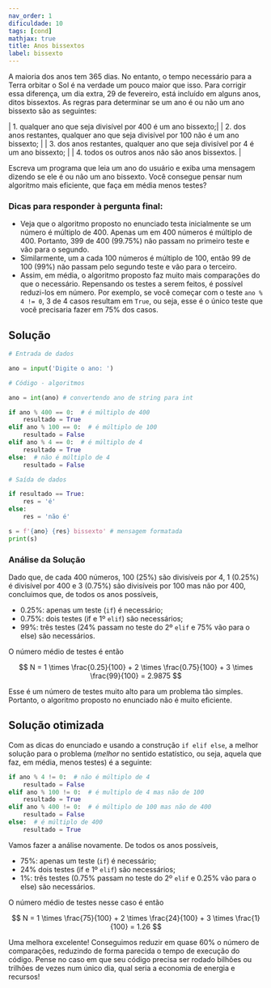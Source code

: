 ```yaml
---
nav_order: 1
dificuldade: 10
tags: [cond]
mathjax: true
title: Anos bissextos
label: bissexto
---
```


A maioria dos anos tem 365 dias. No entanto, o tempo necessário para a Terra orbitar o Sol é na verdade um pouco maior que isso. Para corrigir essa diferença, um dia extra, 29 de fevereiro, está incluído em alguns anos, ditos bissextos. As regras para determinar se um ano é ou não um ano bissexto são as seguintes:

| 1. qualquer ano que seja divisível por 400 é um ano bissexto;|
| 2. dos anos restantes, qualquer ano que seja divisível por 100 não é um ano bissexto; |
| 3. dos anos restantes, qualquer ano que seja divisível por 4 é um ano bissexto; |
| 4. todos os outros anos não são anos bissextos. |

Escreva um programa que leia um ano do usuário e exiba uma mensagem dizendo se ele é ou não um ano bissexto. Você consegue pensar num algoritmo mais eficiente, que faça em média menos testes?

### Dicas para responder à pergunta final:
- Veja que o algoritmo proposto no enunciado testa inicialmente se um número é múltiplo de 400. Apenas um em 400 números é múltiplo de 400. Portanto, 399 de 400 (99.75%) não passam no primeiro teste e vão para o segundo.
- Similarmente, um a cada 100 números é múltiplo de 100, então 99 de 100 (99%) não passam pelo segundo teste e vão para o terceiro.
- Assim, em média, o algoritmo proposto faz muito mais comparações do que o necessário. Repensando os testes a serem feitos, é possível reduzi-los em número. Por exemplo, se você começar com o teste `ano % 4 != 0`, 3 de 4 casos resultam em `True`, ou seja, esse é o único teste que você precisaria fazer em 75% dos casos.

<!-- more -->

## Solução

```python
# Entrada de dados

ano = input('Digite o ano: ')

# Código - algoritmos

ano = int(ano) # convertendo ano de string para int

if ano % 400 == 0:  # é múltiplo de 400
    resultado = True
elif ano % 100 == 0:  # é múltiplo de 100
    resultado = False
elif ano % 4 == 0:  # é múltiplo de 4
    resultado = True
else:  # não é múltiplo de 4
    resultado = False

# Saída de dados

if resultado == True:
    res = 'é'
else:
    res = 'não é'

s = f'{ano} {res} bissexto' # mensagem formatada
print(s)
```

### Análise da Solução

Dado que, de cada 400 números, 100 (25%) são divisíveis por 4, 1 (0.25%) é divisível por 400 e 3 (0.75%) são divisíveis por 100 mas não por 400, concluimos que, de todos os anos possíveis,
* 0.25%: apenas um teste (`if`) é necessário;
* 0.75%: dois testes (if e 1º `elif`) são necessários;
* 99%: três testes (24% passam no teste do 2º `elif` e 75% vão para o else) são necessários.

O número médio de testes é então

$$  N = 1 \times \frac{0.25}{100} + 2 \times \frac{0.75}{100} + 3 \times \frac{99}{100} = 2.9875  $$

Esse é um número de testes muito alto para um problema tão simples. Portanto, o algoritmo proposto no enunciado não é muito eficiente.

## Solução otimizada

Com as dicas do enunciado e usando a construção `if elif else`, a melhor solução para o problema (*melhor* no sentido estatístico, ou seja, aquela que faz, em média, menos testes) é a seguinte:
```python
if ano % 4 != 0:  # não é múltiplo de 4
    resultado = False
elif ano % 100 != 0:  # é multiplo de 4 mas não de 100
    resultado = True
elif ano % 400 != 0:  # é múltiplo de 100 mas não de 400
    resultado = False
else:  # é múltiplo de 400
    resultado = True
```

Vamos fazer a análise novamente. De todos os anos possíveis,
* 75%: apenas um teste (`if`) é necessário;
* 24% dois testes (if e 1º `elif`) são necessários;
* 1%: três testes (0.75% passam no teste do 2º `elif` e 0.25% vão para o else) são necessários.

O número médio de testes nesse caso é então

$$  N = 1 \times \frac{75}{100} + 2 \times \frac{24}{100} + 3 \times \frac{1}{100} = 1.26  $$

Uma melhora excelente! Conseguimos reduzir em quase 60% o número de comparações, reduzindo de forma parecida o tempo de execução do código. Pense no caso em que seu código precisa ser rodado bilhões ou trilhões de vezes num único dia, qual seria a economia de energia e recursos!
